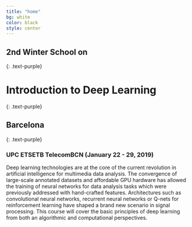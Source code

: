 ```yaml
---
title: "home"
bg: white
color: black
style: center
---
```


## 2nd Winter School on
{: .text-purple}
# **Introduction to Deep Learning**
{: .text-purple}
## Barcelona
{: .text-purple}

### UPC ETSETB TelecomBCN (January 22 - 29, 2019)

Deep learning technologies are at the core of the current revolution in artificial intelligence for multimedia data analysis. The convergence of large-scale annotated datasets and affordable GPU hardware has allowed the training of neural networks for data analysis tasks which were previously addressed with hand-crafted features. Architectures such as convolutional neural networks, recurrent neural networks or Q-nets for reinforcement learning have shaped a brand new scenario in signal processing. This course will cover the basic principles of deep learning from both an algorithmic and computational perspectives.
